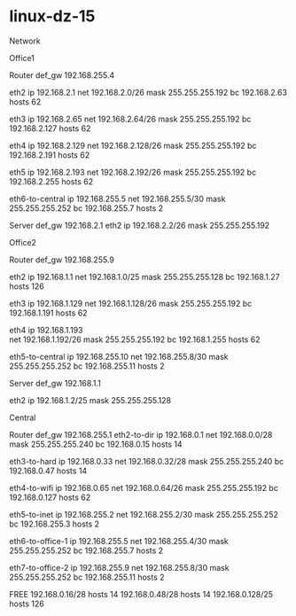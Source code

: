 # linux-dz-15
Network

Office1

Router
def_gw 192.168.255.4

eth2 
ip 192.168.2.1
net 192.168.2.0/26
mask 255.255.255.192
bc 192.168.2.63
hosts 62

eth3
ip 192.168.2.65
net 192.168.2.64/26
mask 255.255.255.192
bc 192.168.2.127
hosts 62

eth4
ip 192.168.2.129
net 192.168.2.128/26
mask 255.255.255.192
bc 192.168.2.191
hosts 62

eth5
ip 192.168.2.193
net 192.168.2.192/26
mask 255.255.255.192
bc 192.168.2.255
hosts 62

eth6-to-central
ip 192.168.255.5
net 192.168.255.5/30
mask 255.255.255.252
bc 192.168.255.7
hosts 2

Server
def_gw 192.168.2.1
eth2
ip 192.168.2.2/26
mask 255.255.255.192


Office2

Router
def_gw 192.168.255.9

eth2 
ip 192.168.1.1
net 192.168.1.0/25
mask 255.255.255.128
bc 192.168.1.27
hosts 126

eth3
ip 192.168.1.129
net 192.168.1.128/26
mask 255.255.255.192
bc 192.168.1.191
hosts 62

eth4
ip 192.168.1.193	
net 192.168.1.192/26
mask 255.255.255.192
bc 192.168.1.255
hosts 62

eth5-to-central
ip 192.168.255.10
net 192.168.255.8/30
mask 255.255.255.252
bc 192.168.255.11
hosts 2

Server
def_gw 192.168.1.1

eth2
ip 192.168.1.2/25
mask 255.255.255.128

Central

Router
def_gw 192.168.255.1
eth2-to-dir
ip 192.168.0.1
net 192.168.0.0/28
mask 255.255.255.240
bc 192.168.0.15
hosts 14

eth3-to-hard
ip 192.168.0.33
net 192.168.0.32/28
mask 255.255.255.240
bc 192.168.0.47
hosts 14

eth4-to-wifi
ip 192.168.0.65
net 192.168.0.64/26
mask 255.255.255.192
bc 192.168.0.127
hosts 62

eth5-to-inet
ip 192.168.255.2
net 192.168.255.2/30
mask 255.255.255.252
bc 192.168.255.3
hosts 2

eth6-to-office-1
ip 192.168.255.5
net 192.168.255.4/30
mask 255.255.255.252
bc 192.168.255.7
hosts 2

eth7-to-office-2
ip 192.168.255.9
net 192.168.255.8/30
mask 255.255.255.252
bc 192.168.255.11
hosts 2



FREE
192.168.0.16/28
hosts 14
192.168.0.48/28
hosts 14
192.168.0.128/25
hosts 126


